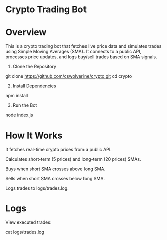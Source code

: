 # Crypto Trading Bot

# Overview

This is a crypto trading bot that fetches live price data and simulates trades using Simple Moving Averages (SMA). It connects to a public API, processes price updates, and logs buy/sell trades based on SMA signals.

1. Clone the Repository

git clone https://github.com/cswolverine/crypto.git
cd crypto

2. Install Dependencies

npm install

3. Run the Bot

node index.js

# How It Works

It fetches real-time crypto prices from a public API.

Calculates short-term (5 prices) and long-term (20 prices) SMAs.

Buys when short SMA crosses above long SMA.

Sells when short SMA crosses below long SMA.

Logs trades to logs/trades.log.

# Logs

View executed trades:

cat logs/trades.log
